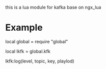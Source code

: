 this is a lua module for kafka base on ngx_lua

Example
==========

local global = require "global"

local lkfk = global.kfk

lkfk:log(level, topic, key, playlod)
